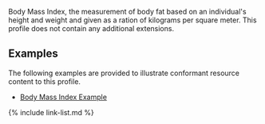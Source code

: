 Body Mass Index, the measurement of body fat based on an individual's height and weight and given as a ration of kilograms per square meter.  This profile does not contain any additional extensions.

## Examples ##

The following examples are provided to illustrate conformant resource content to this profile.

- [Body Mass Index Example](Observation-bmi-example.html)

{% include link-list.md %}